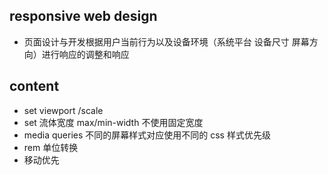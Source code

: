 ## responsive web design

- 页面设计与开发根据用户当前行为以及设备环境（系统平台 设备尺寸 屏幕方向）进行响应的调整和响应

## content

- set viewport /scale
- set 流体宽度 max/min-width 不使用固定宽度
- media queries 不同的屏幕样式对应使用不同的 css
  样式优先级
- rem 单位转换
- 移动优先
